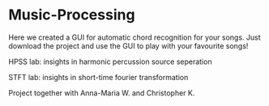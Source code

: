 # Music-Processing

Here we created a GUI for automatic chord recognition for your songs.
Just download the project and use the GUI to play with your favourite songs!


HPSS lab: insights in harmonic percussion source seperation

STFT lab: insights in short-time fourier transformation

Project together with Anna-Maria W. and Christopher K.

